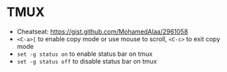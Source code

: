 # TMUX

- Cheatseat: https://gist.github.com/MohamedAlaa/2961058
- `<C-a>[` to enable copy mode or use mouse to scroll, `<C-c>` to exit copy mode
- `set -g status on` to enable status bar on tmux
- `set -g status off` to disable status bar on tmux
